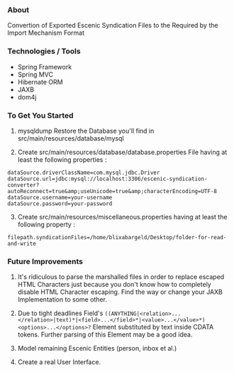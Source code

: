 ### About
Convertion of Exported Escenic Syndication Files to the Required by the Import Mechanism Format

### Technologies / Tools
<ul>
<li>Spring Framework</li>
<li>Spring MVC</li>
<li>Hibernate ORM</li>
<li>JAXB</li>
<li>dom4j</li>
</ul>


### To Get You Started
1) mysqldump Restore the Database you'll find in src/main/resources/database/mysql

2) Create src/main/resources/database/database.properties File having at least the following properties :
```
dataSource.driverClassName=com.mysql.jdbc.Driver
dataSource.url=jdbc:mysql://localhost:3306/escenic-syndication-converter?autoReconnect=true&amp;useUnicode=true&amp;characterEncoding=UTF-8
dataSource.username=your-username
dataSource.password=your-password
```
3) Create src/main/resources/miscellaneous.properties having at least the following property :
```
filepath.syndicationFiles=/home/blixabargeld/Desktop/folder-for-read-and-write
```

### Future Improvements
1) It's ridiculous to parse the marshalled files in order to replace escaped HTML Characters just because you don't know how to completely disable HTML Character escaping. Find the way or change your JAXB Implementation to some other.

2) Due to tight deadlines Field's `((ANYTHING|<relation>...</relation>|text)*|<field>...</field>*|<value>...</value>*)<options>...</options>?` Element substituted by text inside CDATA tokens. Further parsing of this Element may be a good idea.

4) Model remaining Escenic Entities (person, inbox et al.)

3) Create a real User Interface.
